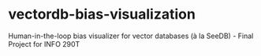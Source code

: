 # vectordb-bias-visualization
Human-in-the-loop bias visualizer for vector databases (à la SeeDB) - Final Project for INFO 290T

